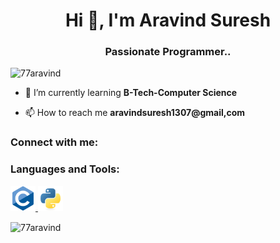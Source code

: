 <h1 align="center">Hi 👋, I'm Aravind Suresh</h1>
<h3 align="center">Passionate Programmer..</h3>

<p align="left"> <img src="https://komarev.com/ghpvc/?username=77aravind&label=Profile%20views&color=0e75b6&style=flat" alt="77aravind" /> </p>

- 🌱 I’m currently learning **B-Tech-Computer Science**

- 📫 How to reach me **aravindsuresh1307@gmail,com**

<h3 align="left">Connect with me:</h3>
<p align="left">
</p>

<h3 align="left">Languages and Tools:</h3>
<p align="left"> <a href="https://www.cprogramming.com/" target="_blank" rel="noreferrer"> <img src="https://raw.githubusercontent.com/devicons/devicon/master/icons/c/c-original.svg" alt="c" width="40" height="40"/> </a> <a href="https://www.python.org" target="_blank" rel="noreferrer"> <img src="https://raw.githubusercontent.com/devicons/devicon/master/icons/python/python-original.svg" alt="python" width="40" height="40"/> </a> </p>

<p><img align="center" src="https://github-readme-stats.vercel.app/api/top-langs?username=77aravind&show_icons=true&locale=en&layout=compact" alt="77aravind" /></p>

